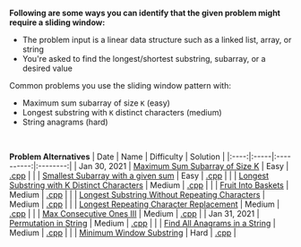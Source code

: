 **Following are some ways you can identify that the given problem might require a sliding window:**

- The problem input is a linear data structure such as a linked list, array, or string
- You're asked to find the longest/shortest substring, subarray, or a desired value

Common problems you use the sliding window pattern with:
- Maximum sum subarray of size `K` (easy)
- Longest substring with `K` distinct characters (medium)
- String anagrams (hard)

<br/>

**Problem Alternatives**
| Date | Name | Difficulty | Solution |
|:----:|:-----|:----------:|:--------:|
| Jan 30, 2021 | [Maximum Sum Subarray of Size K](https://www.educative.io/courses/grokking-the-coding-interview/JPKr0kqLGNP) | Easy | [.cpp](https://github.com/the-robot/coding-challenges/blob/master/leet-code/educative.io/01-sliding-window/maximum-sum-subarray-of-size-k.cpp) |
| | [Smallest Subarray with a given sum](https://www.educative.io/courses/grokking-the-coding-interview/7XMlMEQPnnQ) | Easy | [.cpp](https://github.com/the-robot/coding-challenges/blob/master/leet-code/educative.io/01-sliding-window/smallest-subarray-with-a-given-sum.cpp) |
| | [Longest Substring with K Distinct Characters](https://www.educative.io/courses/grokking-the-coding-interview/YQQwQMWLx80) | Medium | [.cpp](https://github.com/the-robot/coding-challenges/blob/master/leet-code/educative.io/01-sliding-window/longest-substring-with-k-distinct-characters.cpp) |
| | [Fruit Into Baskets](https://leetcode.com/problems/fruit-into-baskets/) | Medium | [.cpp](https://github.com/the-robot/coding-challenges/blob/master/leet-code/educative.io/01-sliding-window/fruit-into-backsets.cpp) |
| | [Longest Substring Without Repeating Characters](https://leetcode.com/problems/longest-substring-without-repeating-characters/) | Medium | [.cpp](https://github.com/the-robot/coding-challenges/blob/master/leet-code/educative.io/01-sliding-window/longest-substring-without-repeating-characters.cpp) |
| | [Longest Repeating Character Replacement](https://leetcode.com/problems/longest-repeating-character-replacement/) | Medium | [.cpp](https://github.com/the-robot/coding-challenges/blob/master/leet-code/educative.io/01-sliding-window/longest-repeating-character-replacement.cpp) |
| | [Max Consecutive Ones III](https://leetcode.com/problems/max-consecutive-ones-iii/) | Medium | [.cpp](https://github.com/the-robot/coding-challenges/blob/master/leet-code/educative.io/01-sliding-window/max-consecutive-ones-iii.cpp) |
| Jan 31, 2021 | [Permutation in String](https://leetcode.com/problems/permutation-in-string/) | Medium | [.cpp](https://github.com/the-robot/coding-challenges/blob/master/leet-code/educative.io/01-sliding-window/permutation-in-string.cpp) |
| | [Find All Anagrams in a String](https://leetcode.com/problems/find-all-anagrams-in-a-string/) | Medium | [.cpp](https://github.com/the-robot/coding-challenges/blob/master/leet-code/educative.io/01-sliding-window/find-all-anagrams-in-a-string.cpp) |
| | [Minimum Window Substring](https://leetcode.com/problems/minimum-window-substring/) | Hard | [.cpp](https://github.com/the-robot/coding-challenges/blob/master/leet-code/educative.io/01-sliding-window/minimum-window-substring.cpp) |
